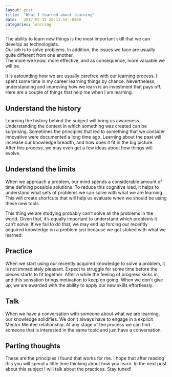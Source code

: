 ```yaml
---
layout: post
title:  "What I learned about learning"
date:   2017-07-17 20:11:53 -0300
categories: learning
---
```

The ability to learn new things is the most important skill that we can develop as technologists.  
Our job is to solve problems. In addition, the issues we face are usually quite different from one another.  
The more we know, more effective, and as consequence, more valuable we will be.

It is astounding how we are usually carefree with our learning process.
I spent some time in my career learning things by chance.
Nevertheless, understanding and improving how we learn is an investment that pays off.
Here are a couple of things that help me when I am learning.

## Understand the history
Learning the history behind the subject will bring us awareness.
Understanding the context in which something was created can be surprising.
Sometimes the principles that led to something that we consider innovative were documented a long time ago.
Learning about the past will increase our knowledge breadth, and how does it fit in the big picture.  
After this process, we may even get a few ideas about how things will evolve.

## Understand the limits
When we approach a problem, our mind spends a considerable amount of time defining possible solutions.
To reduce this cognitive load, it helps to understand what sets of problems we can solve with what we are learning.
This will create shortcuts that will help us evaluate when we should be using these new tools.

This thing we are studying probably can’t solve all the problems in the world.
Given that, it’s equally important to understand which problems it can’t solve.
If we fail to do that, we may end up forcing our recently acquired knowledge on a problem just because we got stoked with what we learned.

## Practice
When we start using our recently acquired knowledge to solve a problem, it is not immediately pleasant.
Expect to struggle for some time before the pieces starts to fit together.
After a while the feeling of progress kicks in, and this sensation brings motivation to keep on going.
When we don't give up, we are awarded with the ability to apply our new skills effortlessly.

## Talk
When we have a conversation with someone about what we are learning, our knowledge solidifies.
We don’t always have to engage in a explicit Mentor Mentee relationship.
At any stage of the process we can find someone that is interested in the same topic and just have a conversation.

## Parting thoughts
These are the principles I found that works for me.
I hope that after reading this you will spend a little time thinking about how you learn.
In the next post about this subject I will talk about the practices. Stay tuned!
